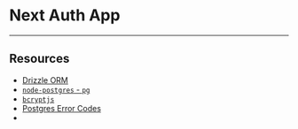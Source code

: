 # Next Auth App


--- 
## Resources

- [Drizzle ORM](https://orm.drizzle.team/)
- [`node-postgres` - `pg`](https://orm.drizzle.team/docs/get-started-postgresql#node-postgres)
- [`bcryptjs`](https://www.npmjs.com/package/bcryptjs)
- [Postgres Error Codes](https://www.postgresql.org/docs/current/errcodes-appendix.html)
- 